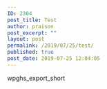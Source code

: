 ```yaml
---
ID: 2304
post_title: Test
author: praison
post_excerpt: ""
layout: post
permalink: /2019/07/25/test/
published: true
post_date: 2019-07-25 12:04:05
---
```

<!-- wp:shortcode -->
wpghs_export_short
<!-- /wp:shortcode -->
